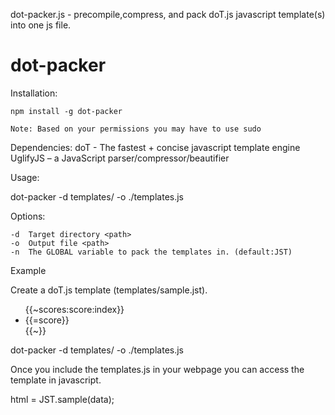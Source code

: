 dot-packer.js - precompile,compress, and pack doT.js javascript template(s) into one js file.

dot-packer
==========

Installation: 
	
	npm install -g dot-packer
	
	Note: Based on your permissions you may have to use sudo

Dependencies:
	doT - The fastest + concise javascript template engine
	UglifyJS – a JavaScript parser/compressor/beautifier

Usage:  

dot-packer -d templates/ -o ./templates.js

Options:

	-d 	Target directory <path>
	-o	Output file <path>
	-n  The GLOBAL variable to pack the templates in. (default:JST)
	

Example
	
Create a doT.js template (templates/sample.jst).

<ul id="scores">
	{{~scores:score:index}}
	<li>{{=score}}</li>
	{{~}}
</ul>

dot-packer -d templates/ -o ./templates.js

Once you include the templates.js in your webpage you can access
the template in javascript.

html = JST.sample(data);